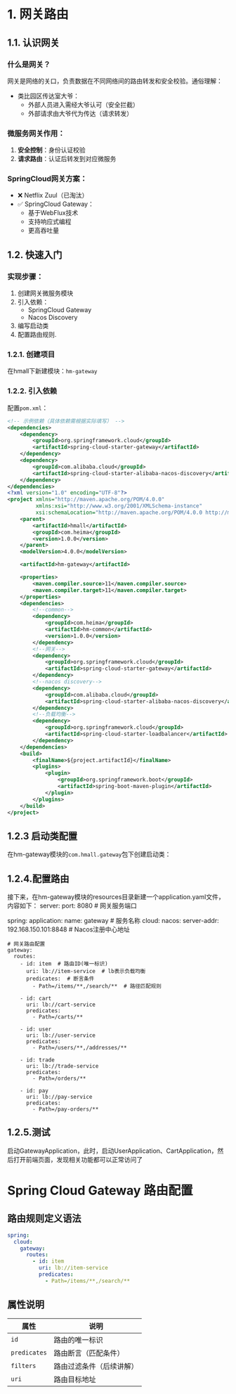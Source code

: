 # 1. 网关路由

## 1.1. 认识网关

### 什么是网关？
网关是网络的关口，负责数据在不同网络间的路由转发和安全校验。通俗理解：

- 类比园区传达室大爷：
  - 外部人员进入需经大爷认可（安全拦截）
  - 外部请求由大爷代为传达（请求转发）

### 微服务网关作用：
1. **安全控制**：身份认证校验
2. **请求路由**：认证后转发到对应微服务

### SpringCloud网关方案：
- ❌ Netflix Zuul（已淘汰）
- ✅ SpringCloud Gateway：
  - 基于WebFlux技术
  - 支持响应式编程
  - 更高吞吐量

## 1.2. 快速入门

### 实现步骤：
1. 创建网关微服务模块
2. 引入依赖：
   - SpringCloud Gateway
   - Nacos Discovery
3. 编写启动类
4. 配置路由规则.

### 1.2.1. 创建项目
在hmall下新建模块：`hm-gateway`

### 1.2.2. 引入依赖
配置`pom.xml`：
```xml
<!-- 示例依赖（具体依赖需根据实际填写） -->
<dependencies>
    <dependency>
        <groupId>org.springframework.cloud</groupId>
        <artifactId>spring-cloud-starter-gateway</artifactId>
    </dependency>
    <dependency>
        <groupId>com.alibaba.cloud</groupId>
        <artifactId>spring-cloud-starter-alibaba-nacos-discovery</artifactId>
    </dependency>
</dependencies>
<?xml version="1.0" encoding="UTF-8"?>
<project xmlns="http://maven.apache.org/POM/4.0.0"
         xmlns:xsi="http://www.w3.org/2001/XMLSchema-instance"
         xsi:schemaLocation="http://maven.apache.org/POM/4.0.0 http://maven.apache.org/xsd/maven-4.0.0.xsd">
    <parent>
        <artifactId>hmall</artifactId>
        <groupId>com.heima</groupId>
        <version>1.0.0</version>
    </parent>
    <modelVersion>4.0.0</modelVersion>

    <artifactId>hm-gateway</artifactId>

    <properties>
        <maven.compiler.source>11</maven.compiler.source>
        <maven.compiler.target>11</maven.compiler.target>
    </properties>
    <dependencies>
        <!--common-->
        <dependency>
            <groupId>com.heima</groupId>
            <artifactId>hm-common</artifactId>
            <version>1.0.0</version>
        </dependency>
        <!--网关-->
        <dependency>
            <groupId>org.springframework.cloud</groupId>
            <artifactId>spring-cloud-starter-gateway</artifactId>
        </dependency>
        <!--nacos discovery-->
        <dependency>
            <groupId>com.alibaba.cloud</groupId>
            <artifactId>spring-cloud-starter-alibaba-nacos-discovery</artifactId>
        </dependency>
        <!--负载均衡-->
        <dependency>
            <groupId>org.springframework.cloud</groupId>
            <artifactId>spring-cloud-starter-loadbalancer</artifactId>
        </dependency>
    </dependencies>
    <build>
        <finalName>${project.artifactId}</finalName>
        <plugins>
            <plugin>
                <groupId>org.springframework.boot</groupId>
                <artifactId>spring-boot-maven-plugin</artifactId>
            </plugin>
        </plugins>
    </build>
</project>
```

## 1.2.3 启动类配置
在hm-gateway模块的`com.hmall.gateway`包下创建启动类：

## 1.2.4.配置路由
接下来，在hm-gateway模块的resources目录新建一个application.yaml文件，内容如下：
server:
  port: 8080  # 网关服务端口
  
spring:
  application:
    name: gateway  # 服务名称
  cloud:
    nacos:
      server-addr: 192.168.150.101:8848  # Nacos注册中心地址
    
    # 网关路由配置
    gateway:
      routes:
        - id: item  # 路由ID(唯一标识)
          uri: lb://item-service  # lb表示负载均衡
          predicates:  # 断言条件
            - Path=/items/**,/search/**  # 路径匹配规则
            
        - id: cart
          uri: lb://cart-service
          predicates:
            - Path=/carts/**
            
        - id: user
          uri: lb://user-service
          predicates:
            - Path=/users/**,/addresses/**
            
        - id: trade
          uri: lb://trade-service
          predicates:
            - Path=/orders/**
            
        - id: pay
          uri: lb://pay-service
          predicates:
            - Path=/pay-orders/**
## 1.2.5.测试
启动GatewayApplication，此时，启动UserApplication、CartApplication，然后打开前端页面，发现相关功能都可以正常访问了

# Spring Cloud Gateway 路由配置

## 路由规则定义语法

```yaml
spring:
  cloud:
    gateway:
      routes:
        - id: item
          uri: lb://item-service
          predicates:
            - Path=/items/**,/search/**
```

## 属性说明

| 属性        | 说明                     |
|-------------|--------------------------|
| `id`        | 路由的唯一标识           |
| `predicates`| 路由断言（匹配条件）     |
| `filters`   | 路由过滤条件（后续讲解） |
| `uri`       | 路由目标地址             |
